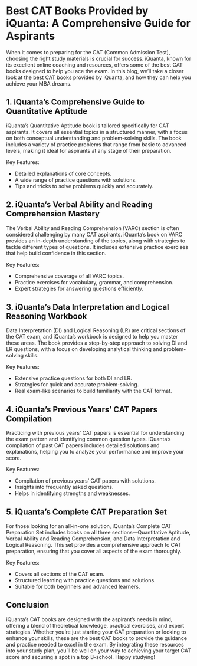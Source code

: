 # Best CAT Books Provided by iQuanta: A Comprehensive Guide for Aspirants
When it comes to preparing for the CAT (Common Admission Test), choosing the right study materials is crucial for success. iQuanta, known for its excellent online coaching and resources, offers some of the best CAT books designed to help you ace the exam. In this blog, we’ll take a closer look at the [best CAT books](https://www.iquanta.in/best-cat-books) provided by iQuanta, and how they can help you achieve your MBA dreams.

## 1. iQuanta’s Comprehensive Guide to Quantitative Aptitude
iQuanta’s Quantitative Aptitude book is tailored specifically for CAT aspirants. It covers all essential topics in a structured manner, with a focus on both conceptual understanding and problem-solving skills. The book includes a variety of practice problems that range from basic to advanced levels, making it ideal for aspirants at any stage of their preparation.

Key Features:
<ul>
  <li>Detailed explanations of core concepts.</li>
<li>A wide range of practice questions with solutions.</li>
<li>Tips and tricks to solve problems quickly and accurately.</li>
</ul>

## 2. iQuanta’s Verbal Ability and Reading Comprehension Mastery
The Verbal Ability and Reading Comprehension (VARC) section is often considered challenging by many CAT aspirants. iQuanta’s book on VARC provides an in-depth understanding of the topics, along with strategies to tackle different types of questions. It includes extensive practice exercises that help build confidence in this section.

Key Features:
<ul>
  <li>Comprehensive coverage of all VARC topics.</li>
  <li>Practice exercises for vocabulary, grammar, and comprehension.</li>
  <li>Expert strategies for answering questions efficiently.</li>
</ul>

## 3. iQuanta’s Data Interpretation and Logical Reasoning Workbook
Data Interpretation (DI) and Logical Reasoning (LR) are critical sections of the CAT exam, and iQuanta’s workbook is designed to help you master these areas. The book provides a step-by-step approach to solving DI and LR questions, with a focus on developing analytical thinking and problem-solving skills.

Key Features:
<ul>
  <li>Extensive practice questions for both DI and LR.</li>
  <li>Strategies for quick and accurate problem-solving.</li>
  <li>Real exam-like scenarios to build familiarity with the CAT format.</li>
</ul>

## 4. iQuanta’s Previous Years’ CAT Papers Compilation
Practicing with previous years’ CAT papers is essential for understanding the exam pattern and identifying common question types. iQuanta’s compilation of past CAT papers includes detailed solutions and explanations, helping you to analyze your performance and improve your score.

Key Features:
<ul>
  <li>Compilation of previous years’ CAT papers with solutions.</li>
  <li>Insights into frequently asked questions.</li>
  <li>Helps in identifying strengths and weaknesses.</li>
</ul>

## 5. iQuanta’s Complete CAT Preparation Set
For those looking for an all-in-one solution, iQuanta’s Complete CAT Preparation Set includes books on all three sections—Quantitative Aptitude, Verbal Ability and Reading Comprehension, and Data Interpretation and Logical Reasoning. This set provides a comprehensive approach to CAT preparation, ensuring that you cover all aspects of the exam thoroughly.

Key Features:
<ul>
  <li>Covers all sections of the CAT exam.</li>
  <li>Structured learning with practice questions and solutions.</li>
  <li>Suitable for both beginners and advanced learners.</li>
</ul>

## Conclusion
iQuanta’s CAT books are designed with the aspirant’s needs in mind, offering a blend of theoretical knowledge, practical exercises, and expert strategies. Whether you’re just starting your CAT preparation or looking to enhance your skills, these are the best CAT books to provide the guidance and practice needed to excel in the exam. By integrating these resources into your study plan, you’ll be well on your way to achieving your target CAT score and securing a spot in a top B-school. Happy studying!



